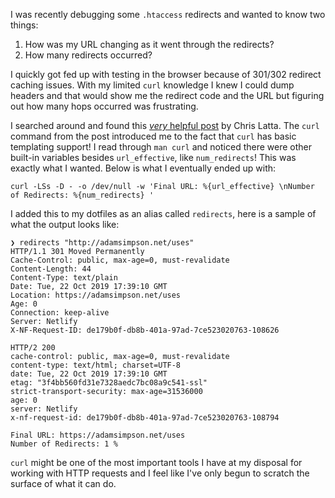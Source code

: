 I was recently debugging some `.htaccess` redirects and wanted to know two things:

1. How was my URL changing as it went through the redirects?
2. How many redirects occurred?

I quickly got fed up with testing in the browser because of 301/302 redirect caching issues. With my limited `curl` knowledge I knew I could dump headers and that would show me the redirect code and the URL but figuring out how many hops occurred was frustrating.

I searched around and found this [*very* helpful post](https://www.chrislatta.org/articles/web/curl/track-redirects-curl-command-line) by  Chris Latta. The `curl` command from the post introduced me to the fact that `curl` has basic templating support! I read through `man curl` and noticed there were other built-in variables besides `url_effective`, like `num_redirects`! This was exactly what I wanted. Below is what I eventually ended up with:

```
curl -LSs -D - -o /dev/null -w 'Final URL: %{url_effective} \nNumber of Redirects: %{num_redirects} '
```

I added this to my dotfiles as an alias called `redirects`, here is a sample of what the output looks like:

```
❯ redirects "http://adamsimpson.net/uses"
HTTP/1.1 301 Moved Permanently
Cache-Control: public, max-age=0, must-revalidate
Content-Length: 44
Content-Type: text/plain
Date: Tue, 22 Oct 2019 17:39:10 GMT
Location: https://adamsimpson.net/uses
Age: 0
Connection: keep-alive
Server: Netlify
X-NF-Request-ID: de179b0f-db8b-401a-97ad-7ce523020763-108626

HTTP/2 200
cache-control: public, max-age=0, must-revalidate
content-type: text/html; charset=UTF-8
date: Tue, 22 Oct 2019 17:39:10 GMT
etag: "3f4bb560fd31e7328aedc7bc08a9c541-ssl"
strict-transport-security: max-age=31536000
age: 0
server: Netlify
x-nf-request-id: de179b0f-db8b-401a-97ad-7ce523020763-108794

Final URL: https://adamsimpson.net/uses
Number of Redirects: 1 %
```

`curl` might be one of the most important tools I have at my disposal for working with HTTP requests and I feel like I've only begun to scratch the surface of what it can do.
